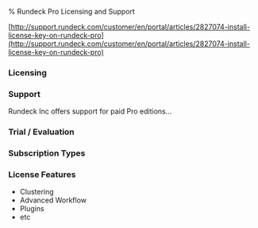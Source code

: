 % Rundeck Pro Licensing and Support

[http://support.rundeck.com/customer/en/portal/articles/2827074-install-license-key-on-rundeck-pro](http://support.rundeck.com/customer/en/portal/articles/2827074-install-license-key-on-rundeck-pro)

### Licensing

### Support

Rundeck Inc offers support for paid Pro editions...

### Trial / Evaluation

### Subscription Types

### License Features

* Clustering
* Advanced Workflow
* Plugins
* etc